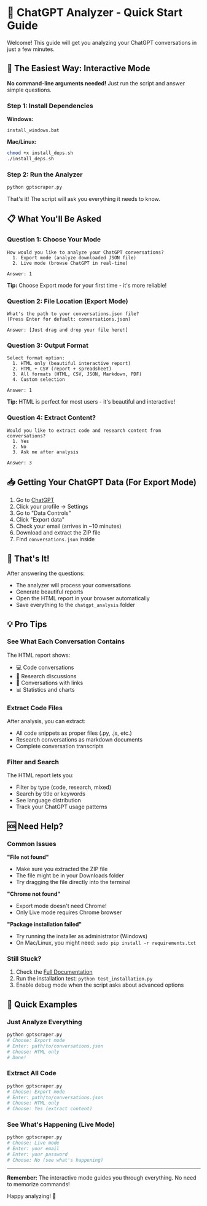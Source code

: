# 🚀 ChatGPT Analyzer - Quick Start Guide

Welcome! This guide will get you analyzing your ChatGPT conversations in just a few minutes.

## 🎯 The Easiest Way: Interactive Mode

**No command-line arguments needed!** Just run the script and answer simple questions.

### Step 1: Install Dependencies

**Windows:**
```batch
install_windows.bat
```

**Mac/Linux:**
```bash
chmod +x install_deps.sh
./install_deps.sh
```

### Step 2: Run the Analyzer

```bash
python gptscraper.py
```

That's it! The script will ask you everything it needs to know.

## 📋 What You'll Be Asked

### Question 1: Choose Your Mode
```
How would you like to analyze your ChatGPT conversations?
  1. Export mode (analyze downloaded JSON file)
  2. Live mode (browse ChatGPT in real-time)

Answer: 1
```

**Tip:** Choose Export mode for your first time - it's more reliable!

### Question 2: File Location (Export Mode)
```
What's the path to your conversations.json file?
(Press Enter for default: conversations.json)

Answer: [Just drag and drop your file here!]
```

### Question 3: Output Format
```
Select format option:
  1. HTML only (beautiful interactive report)
  2. HTML + CSV (report + spreadsheet)
  3. All formats (HTML, CSV, JSON, Markdown, PDF)
  4. Custom selection

Answer: 1
```

**Tip:** HTML is perfect for most users - it's beautiful and interactive!

### Question 4: Extract Content?
```
Would you like to extract code and research content from conversations?
  1. Yes
  2. No
  3. Ask me after analysis

Answer: 3
```

## 📥 Getting Your ChatGPT Data (For Export Mode)

1. Go to [ChatGPT](https://chat.openai.com/)
2. Click your profile → Settings
3. Go to "Data Controls"
4. Click "Export data"
5. Check your email (arrives in ~10 minutes)
6. Download and extract the ZIP file
7. Find `conversations.json` inside

## 🎉 That's It!

After answering the questions:
- The analyzer will process your conversations
- Generate beautiful reports
- Open the HTML report in your browser automatically
- Save everything to the `chatgpt_analysis` folder

## 💡 Pro Tips

### See What Each Conversation Contains
The HTML report shows:
- 💻 Code conversations
- 🔬 Research discussions  
- 🔗 Conversations with links
- 📊 Statistics and charts

### Extract Code Files
After analysis, you can extract:
- All code snippets as proper files (.py, .js, etc.)
- Research conversations as markdown documents
- Complete conversation transcripts

### Filter and Search
The HTML report lets you:
- Filter by type (code, research, mixed)
- Search by title or keywords
- See language distribution
- Track your ChatGPT usage patterns

## 🆘 Need Help?

### Common Issues

**"File not found"**
- Make sure you extracted the ZIP file
- The file might be in your Downloads folder
- Try dragging the file directly into the terminal

**"Chrome not found"** 
- Export mode doesn't need Chrome!
- Only Live mode requires Chrome browser

**"Package installation failed"**
- Try running the installer as administrator (Windows)
- On Mac/Linux, you might need: `sudo pip install -r requirements.txt`

### Still Stuck?

1. Check the [Full Documentation](README.md)
2. Run the installation test: `python test_installation.py`
3. Enable debug mode when the script asks about advanced options

## 🎯 Quick Examples

### Just Analyze Everything
```bash
python gptscraper.py
# Choose: Export mode
# Enter: path/to/conversations.json
# Choose: HTML only
# Done!
```

### Extract All Code
```bash
python gptscraper.py
# Choose: Export mode
# Enter: path/to/conversations.json
# Choose: HTML only
# Choose: Yes (extract content)
```

### See What's Happening (Live Mode)
```bash
python gptscraper.py
# Choose: Live mode
# Enter: your email
# Enter: your password
# Choose: No (see what's happening)
```

---

**Remember:** The interactive mode guides you through everything. No need to memorize commands!

Happy analyzing! 🎉
